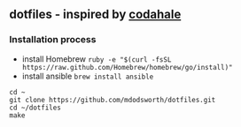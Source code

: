 ## dotfiles - inspired by [codahale](https://github.com/codahale/dotfiles)

### Installation process

- install Homebrew `ruby -e "$(curl -fsSL https://raw.github.com/Homebrew/homebrew/go/install)"`
- install ansible `brew install ansible`

```
cd ~
git clone https://github.com/mdodsworth/dotfiles.git
cd ~/dotfiles
make
```
